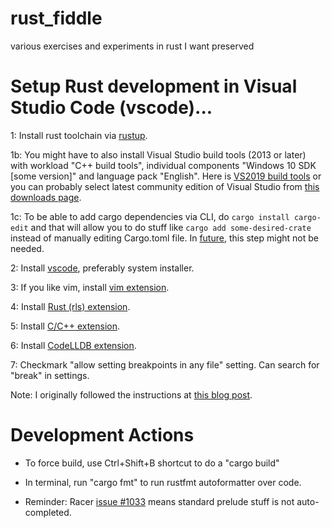 # rust_fiddle
various exercises and experiments in rust I want preserved

# Setup Rust development in Visual Studio Code (vscode)...

1: Install rust toolchain via [rustup](https://www.rust-lang.org/tools/install).

1b: You might have to also install Visual Studio build tools (2013 or later) with workload "C++ build tools", individual components "Windows 10 SDK [some version]" and language pack "English".  Here is [VS2019 build tools](https://visualstudio.microsoft.com/downloads/#build-tools-for-visual-studio-2019) or you can probably select latest community edition of Visual Studio from [this downloads page](https://visualstudio.microsoft.com/downloads/).

1c: To be able to add cargo dependencies via CLI, do `cargo install cargo-edit` and that will allow you to do stuff like `cargo add some-desired-crate` instead of manually editing Cargo.toml file. In [future](https://github.com/rust-lang/cargo/issues/5586), this step might not be needed.

2: Install [vscode](https://code.visualstudio.com/download), preferably system installer.

3: If you like vim, install [vim extension](https://marketplace.visualstudio.com/items?itemName=vscodevim.vim).

4: Install [Rust (rls) extension](https://marketplace.visualstudio.com/items?itemName=rust-lang.rust).

5: Install [C/C++ extension](https://marketplace.visualstudio.com/items?itemName=ms-vscode.cpptools).

6: Install [CodeLLDB extension](https://marketplace.visualstudio.com/items?itemName=vadimcn.vscode-lldb).

7: Checkmark "allow setting breakpoints in any file" setting.  Can search for "break" in settings.

Note: I originally followed the instructions at [this blog post](https://www.forrestthewoods.com/blog/how-to-debug-rust-with-visual-studio-code/).

# Development Actions

* To force build, use Ctrl+Shift+B shortcut to do a "cargo build"

* In terminal, run "cargo fmt" to run rustfmt autoformatter over code.

* Reminder: Racer [issue #1033](https://github.com/racer-rust/racer/issues/1033) means standard prelude stuff is not auto-completed.

